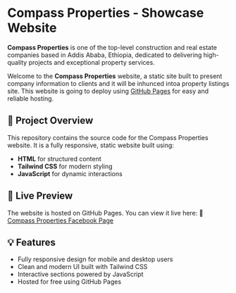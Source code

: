 # Compass Properties - Showcase Website

**Compass Properties** is one of the top-level construction and real estate companies based in Addis Ababa, Ethiopia, dedicated to delivering high-quality projects and exceptional property services.

Welcome to the **Compass Properties** website, a static site built to present company information to clients and it will be inhunced intoa property listings site. This website is going to deploy using [GitHub Pages](https://pages.github.com/) for easy and reliable hosting.

## 📌 Project Overview
This repository contains the source code for the Compass Properties website. It is a fully responsive, static website built using:
- **HTML** for structured content
- **Tailwind CSS** for modern styling
- **JavaScript** for dynamic interactions

## 🚀 Live Preview
The website is hosted on GitHub Pages. You can view it live here:
🔗 [Compass Properties Facebook Page](https://web.facebook.com/YaTVEthiopia)

## 💡 Features
- Fully responsive design for mobile and desktop users
- Clean and modern UI built with Tailwind CSS
- Interactive sections powered by JavaScript
- Hosted for free using GitHub Pages
